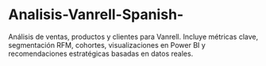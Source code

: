# Analisis-Vanrell-Spanish-
Análisis de ventas, productos y clientes para Vanrell. Incluye métricas clave, segmentación RFM, cohortes, visualizaciones en Power BI y recomendaciones estratégicas basadas en datos reales.
